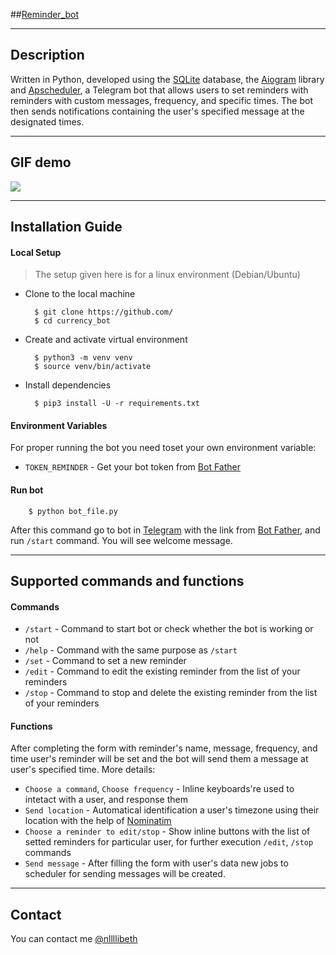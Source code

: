 ##[Reminder_bot](https://t.me/nllllibeth_reminder_bot)
***
## Description



Written in Python, developed using the [SQLite](https://sqlite.org/index.html) database,  the [Aiogram](https://aiogram.dev/) library and [Apscheduler](https://apscheduler.readthedocs.io/en/3.x/), a Telegram bot that allows users to set reminders with reminders with custom messages, frequency, and specific times. The bot then sends notifications containing the user's specified message at the designated times.

***

## GIF demo

<img src="https://gifyu.com/image/SIkX4/">


***

## Installation Guide

#### Local Setup
> The setup given here is for a linux environment (Debian/Ubuntu)

- Clone to the local machine 

        $ git clone https://github.com/
        $ cd currency_bot

- Create and activate virtual environment 

        $ python3 -m venv venv
        $ source venv/bin/activate

- Install dependencies 

        $ pip3 install -U -r requirements.txt


#### Environment Variables

For proper running the bot you need toset your own environment variable:

- `TOKEN_REMINDER` - Get your bot token from [Bot Father](https://t.me/BotFather)

#### Run bot
        $ python bot_file.py 
After this command go to bot in [Telegram](https://t.me/nllllibeth_reminder_bot) with the link from [Bot Father](https://t.me/BotFather), and run `/start` command. You will see welcome message. 

*** 

## Supported commands and functions 

#### Commands
- `/start` - Command to start bot or check whether the bot is working or not
- `/help` - Command with the same purpose as `/start`
- `/set` - Command to set a new reminder 
- `/edit` - Command to edit the existing reminder from the list of your reminders
- `/stop` - Command to stop and delete the existing reminder from the list of your reminders

#### Functions

After completing the form with reminder's name, message, frequency, and time user's reminder will be set and the bot will send them a message at user's specified time. More details:

- `Choose a command`, `Choose frequency` - Inline keyboards're used to intetact with a user, and response them
- `Send location` - Automatical identification a user's timezone using their  location with the help of [Nominatim](https://nominatim.org/) 
- `Choose a reminder to edit/stop` - Show inline buttons with the list of setted reminders for particular user, for further execution `/edit`, `/stop` commands
- `Send message` - After filling the form with user's data new jobs to scheduler for sending messages will be created.

***

## Contact 

You can contact me [@nllllibeth](https://t.me/nllllibeth)
